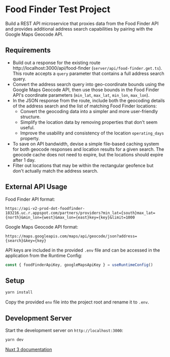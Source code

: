 # Food Finder Test Project

Build a REST API microservice that proxies data from the Food Finder API and 
provides additional address search capabilities by pairing with the Google Maps Geocode API.

## Requirements

- Build out a response for the existing route http://localhost:3000/api/food-finder (`server/api/food-finder.get.ts`).
This route accepts a `query` parameter that contains a full address search query.
- Convert the address search query into geo-coordinate bounds using the Google Maps Geocode API, 
then use those bounds in the Food Finder API's coordinate parameters (`min_lat`, `max_lat`, `min_lon`, `max_lon`).
- In the JSON response from the route, include both the geocoding details of the address search 
and the list of matching Food Finder locations:
  - Convert the geocoding data into a simpler and more user-friendly structure.
  - Simplify the location data by removing properties that don't seem useful.
  - Improve the usability and consistency of the location `operating_days` property.
- To save on API bandwidth, devise a simple file-based caching system for both geocode responses 
and location results for a given search. The geocode cache does not need to expire, 
but the locations should expire after 1 day.
- Filter out locations that may be within the rectangular geofence but don't actually match the address search.


## External API Usage

Food Finder API format:

```
https://api-v2-prod-dot-foodfinder-183216.uc.r.appspot.com/partners/providers?min_lat={south}max_lat={north}&min_lon={west}&max_lon={east}key={key}&limit=1000
```

Google Maps Geocode API format: 
```
https://maps.googleapis.com/maps/api/geocode/json?address={search}&key={key}
```

API keys are included in the provided `.env` file and can be accessed in the application from the Runtime Config:

```javascript
const { foodFinderApiKey, googleMapsApiKey } = useRuntimeConfig()
```

## Setup

```bash
yarn install
```

Copy the provided `env` file into the project root and rename it to `.env`.

## Development Server

Start the development server on `http://localhost:3000`:

```bash
yarn dev
```

[Nuxt 3 documentation](https://nuxt.com/docs/getting-started/introduction)
